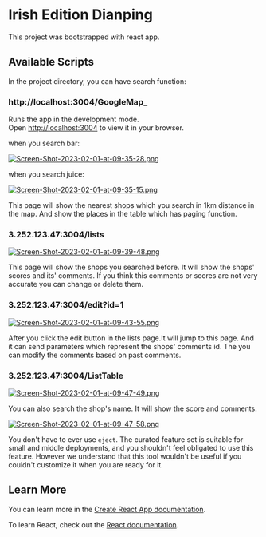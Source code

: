 # Irish Edition Dianping

This project was bootstrapped with react app.

## Available Scripts

In the project directory, you can have search function:

### http://localhost:3004/GoogleMap_

Runs the app in the development mode.\
Open [http://localhost:3004](http://localhost:3004) to view it in your browser.

when you search bar:

[![Screen-Shot-2023-02-01-at-09-35-28.png](https://i.postimg.cc/FHf51dVH/Screen-Shot-2023-02-01-at-09-35-28.png)](https://postimg.cc/w1dbGBrC)

when you search juice:

[![Screen-Shot-2023-02-01-at-09-35-15.png](https://i.postimg.cc/fTNJcsrs/Screen-Shot-2023-02-01-at-09-35-15.png)](https://postimg.cc/Cdch030r)

This page will show the nearest shops which you search in 1km distance in the map. And show the places in the table which has paging function.

### 3.252.123.47:3004/lists

[![Screen-Shot-2023-02-01-at-09-39-48.png](https://i.postimg.cc/wTDHkss4/Screen-Shot-2023-02-01-at-09-39-48.png)](https://postimg.cc/GH3ZLtKv)


This page will show the shops you searched before. It will show the shops' scores and its' comments. If you think this comments or scores are not very accurate you can change or delete them.

### 3.252.123.47:3004/edit?id=1

[![Screen-Shot-2023-02-01-at-09-43-55.png](https://i.postimg.cc/kG3MnNb8/Screen-Shot-2023-02-01-at-09-43-55.png)](https://postimg.cc/341Q1v9J)

After you click the edit button in the lists page.It will jump to this page. And it can send parameters which represent the shops' comments id. The you can modify the comments based on past comments.

### 3.252.123.47:3004/ListTable

[![Screen-Shot-2023-02-01-at-09-47-49.png](https://i.postimg.cc/gjQ5hdp6/Screen-Shot-2023-02-01-at-09-47-49.png)](https://postimg.cc/9wPJ36rW)

You can also search the shop's name. It will show the score and comments.

[![Screen-Shot-2023-02-01-at-09-47-58.png](https://i.postimg.cc/rsVW9t8B/Screen-Shot-2023-02-01-at-09-47-58.png)](https://postimg.cc/KkWRGj3f)

You don't have to ever use `eject`. The curated feature set is suitable for small and middle deployments, and you shouldn't feel obligated to use this feature. However we understand that this tool wouldn't be useful if you couldn't customize it when you are ready for it.

## Learn More

You can learn more in the [Create React App documentation](https://facebook.github.io/create-react-app/docs/getting-started).

To learn React, check out the [React documentation](https://reactjs.org/).

